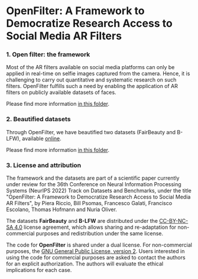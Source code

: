 # OpenFilter: A Framework to Democratize Research Access to Social Media AR Filters

### 1. Open filter: the framework
Most of the AR filters available on social media platforms can only be applied in real-time on selfie images captured from the camera. Hence, it is challenging to carry out quantitative and systematic research on such filters. OpenFilter fulfills such a need by enabling the application of AR filters on publicly available datasets of faces. 

Please find more information [in this folder](https://github.com/ellisalicante/OpenFilter/tree/main/OpenFilter).

### 2. Beautified datasets
Through OpenFilter, we have beautified two datasets (FairBeauty and B-LFW), available [online](https://fairbeauty.z6.web.core.windows.net/).

Please find more information [in this folder](https://github.com/ellisalicante/OpenFilter/tree/main/Datasets).

### 3. License and attribution
The framework and the datasets are part of a scientific paper currently under review for the 36th Conference on Neural Information Processing Systems (NeurIPS 2022) Track on Datasets and Benchmarks, under the title "OpenFilter: A Framework to Democratize Research
Access to Social Media AR Filters", by Piera Riccio, Bill Psomas, Francesco Galati, Francisco Escolano, Thomas Hofmann and Nuria Oliver.

The datasets **FairBeauty** and **B-LFW** are distributed under the [CC-BY-NC-SA 4.0](https://creativecommons.org/licenses/by-nc-sa/4.0/) license agreement, which allows sharing and re-adaptation for non-commercial purposes and redistribution under the same license. 

The code for **OpenFilter** is shared under a dual license. For non-commercial purposes, the [GNU General Public License, version 2](https://www.gnu.org/licenses/old-licenses/gpl-2.0.html). Users interested in using the code for commercial purposes are asked to contact the authors for an explicit authorization. The authors will evaluate the ethical implications for each case.
